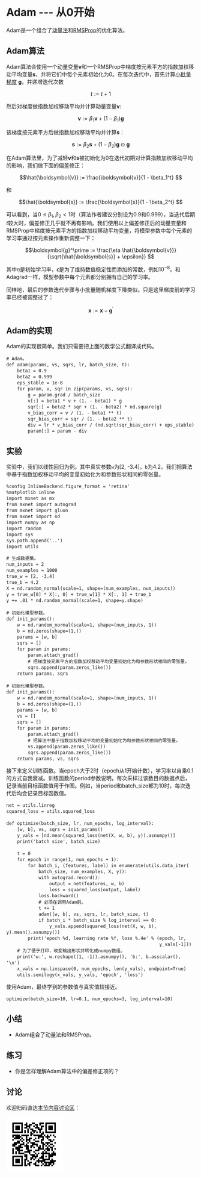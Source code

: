 # Adam --- 从0开始

Adam是一个组合了[动量法](momentum-scratch.md)和[RMSProp](rmsprop-scratch.md)的优化算法。



## Adam算法

Adam算法会使用一个动量变量$\boldsymbol{v}$和一个RMSProp中梯度按元素平方的指数加权移动平均变量$\boldsymbol{s}$，并将它们中每个元素初始化为0。在每次迭代中，首先计算[小批量梯度](gd-sgd-scratch.md) $\boldsymbol{g}$，并递增迭代次数

$$t := t + 1$$

然后对梯度做指数加权移动平均并计算动量变量$\boldsymbol{v}$:

$$\boldsymbol{v} := \beta_1 \boldsymbol{v} + (1 - \beta_1) \boldsymbol{g} $$


该梯度按元素平方后做指数加权移动平均并计算$\boldsymbol{s}$：

$$\boldsymbol{s} := \beta_2 \boldsymbol{s} + (1 - \beta_2) \boldsymbol{g} \odot \boldsymbol{g} $$


在Adam算法里，为了减轻$\boldsymbol{v}$和$\boldsymbol{s}$被初始化为0在迭代初期对计算指数加权移动平均的影响，我们做下面的偏差修正：

$$\hat{\boldsymbol{v}} := \frac{\boldsymbol{v}}{1 - \beta_1^t} $$

和

$$\hat{\boldsymbol{s}} := \frac{\boldsymbol{s}}{1 - \beta_2^t} $$



可以看到，当$0 \leq \beta_1, \beta_2 < 1$时（算法作者建议分别设为0.9和0.999），当迭代后期$t$较大时，偏差修正几乎就不再有影响。我们使用以上偏差修正后的动量变量和RMSProp中梯度按元素平方的指数加权移动平均变量，将模型参数中每个元素的学习率通过按元素操作重新调整一下：

$$\boldsymbol{g}^\prime := \frac{\eta \hat{\boldsymbol{v}}}{\sqrt{\hat{\boldsymbol{s}} + \epsilon}} $$

其中$\eta$是初始学习率，$\epsilon$是为了维持数值稳定性而添加的常数，例如$10^{-8}$。和Adagrad一样，模型参数中每个元素都分别拥有自己的学习率。

同样地，最后的参数迭代步骤与小批量随机梯度下降类似。只是这里梯度前的学习率已经被调整过了：

$$\boldsymbol{x} := \boldsymbol{x} - \boldsymbol{g}^\prime $$


## Adam的实现


Adam的实现很简单。我们只需要把上面的数学公式翻译成代码。

```{.python .input}
# Adam。
def adam(params, vs, sqrs, lr, batch_size, t):
    beta1 = 0.9
    beta2 = 0.999
    eps_stable = 1e-8
    for param, v, sqr in zip(params, vs, sqrs):      
        g = param.grad / batch_size
        v[:] = beta1 * v + (1. - beta1) * g
        sqr[:] = beta2 * sqr + (1. - beta2) * nd.square(g)
        v_bias_corr = v / (1. - beta1 ** t)
        sqr_bias_corr = sqr / (1. - beta2 ** t)
        div = lr * v_bias_corr / (nd.sqrt(sqr_bias_corr) + eps_stable)        
        param[:] = param - div
```

## 实验

实验中，我们以线性回归为例。其中真实参数`w`为[2, -3.4]，`b`为4.2。我们把算法中基于指数加权移动平均的变量初始化为和参数形状相同的零张量。

```{.python .input}
%config InlineBackend.figure_format = 'retina'
%matplotlib inline
import mxnet as mx
from mxnet import autograd
from mxnet import gluon
from mxnet import nd
import numpy as np
import random
import sys
sys.path.append('..')
import utils
```

```{.python .input  n=1}
# 生成数据集。
num_inputs = 2
num_examples = 1000
true_w = [2, -3.4]
true_b = 4.2
X = nd.random_normal(scale=1, shape=(num_examples, num_inputs))
y = true_w[0] * X[:, 0] + true_w[1] * X[:, 1] + true_b
y += .01 * nd.random_normal(scale=1, shape=y.shape)

# 初始化模型参数。
def init_params():
    w = nd.random_normal(scale=1, shape=(num_inputs, 1))
    b = nd.zeros(shape=(1,))
    params = [w, b]
    sqrs = []
    for param in params:
        param.attach_grad()
        # 把梯度按元素平方的指数加权移动平均变量初始化为和参数形状相同的零张量。
        sqrs.append(param.zeros_like())
    return params, sqrs

# 初始化模型参数。
def init_params():
    w = nd.random_normal(scale=1, shape=(num_inputs, 1))
    b = nd.zeros(shape=(1,))
    params = [w, b]
    vs = []
    sqrs = []
    for param in params:
        param.attach_grad()
        # 把算法中基于指数加权移动平均的变量初始化为和参数形状相同的零张量。
        vs.append(param.zeros_like())
        sqrs.append(param.zeros_like())
    return params, vs, sqrs
```

接下来定义训练函数。当epoch大于2时（epoch从1开始计数），学习率以自乘0.1的方式自我衰减。训练函数的period参数说明，每次采样过该数目的数据点后，记录当前目标函数值用于作图。例如，当period和batch_size都为10时，每次迭代后均会记录目标函数值。

```{.python .input  n=2}
net = utils.linreg
squared_loss = utils.squared_loss

def optimize(batch_size, lr, num_epochs, log_interval):
    [w, b], vs, sqrs = init_params()
    y_vals = [nd.mean(squared_loss(net(X, w, b), y)).asnumpy()]
    print('batch size', batch_size)
    
    t = 0
    for epoch in range(1, num_epochs + 1):
        for batch_i, (features, label) in enumerate(utils.data_iter(
            batch_size, num_examples, X, y)):
            with autograd.record():
                output = net(features, w, b)
                loss = squared_loss(output, label)
            loss.backward()
            # 必须在调用Adam前。
            t += 1
            adam([w, b], vs, sqrs, lr, batch_size, t)
            if batch_i * batch_size % log_interval == 0:
                y_vals.append(squared_loss(net(X, w, b), y).mean().asnumpy())
        print('epoch %d, learning rate %f, loss %.4e' % (epoch, lr,
                                                         y_vals[-1]))
    # 为了便于打印，改变输出形状并转化成numpy数组。
    print('w:', w.reshape((1, -1)).asnumpy(), 'b:', b.asscalar(), '\n')
    x_vals = np.linspace(0, num_epochs, len(y_vals), endpoint=True)
    utils.semilogy(x_vals, y_vals, 'epoch', 'loss')
```

使用Adam，最终学到的参数值与真实值较接近。

```{.python .input  n=3}
optimize(batch_size=10, lr=0.1, num_epochs=3, log_interval=10)
```

## 小结

* Adam组合了动量法和RMSProp。


## 练习

* 你是怎样理解Adam算法中的偏差修正项的？

## 讨论

欢迎扫码直达[本节内容讨论区](https://discuss.gluon.ai/t/topic/2279)：

![](../img/qr_adam-scratch.svg)
